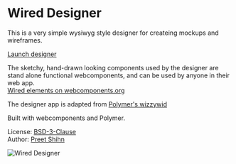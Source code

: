 # Wired Designer 

This is a very simple wysiwyg style designer for createing mockups and wireframes.

[Launch designer](https://wiredjs.github.io/designer)

The sketchy, hand-drawn looking components used by the designer are stand alone functional webcomponents, and can be used by anyone in their web app.<br>
[Wired elements on webcomponents.org](https://www.webcomponents.org/collection/wiredjs/wired-elements)

The designer app is adapted from [Polymer's wizzywid](https://github.com/PolymerLabs/wizzywid)

Built with webcomponents and Polymer.

License: [BSD-3-Clause](https://github.com/wiredjs/designer/blob/master/LICENSE)<br>
Author: [Preet Shihn](https://twitter.com/preetster)

![Wired Designer](https://wiredjs.github.io/designer/images/sshot.png)
